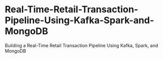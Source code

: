 # Real-Time-Retail-Transaction-Pipeline-Using-Kafka-Spark-and-MongoDB
Building a Real-Time Retail Transaction Pipeline Using Kafka, Spark, and MongoDB
